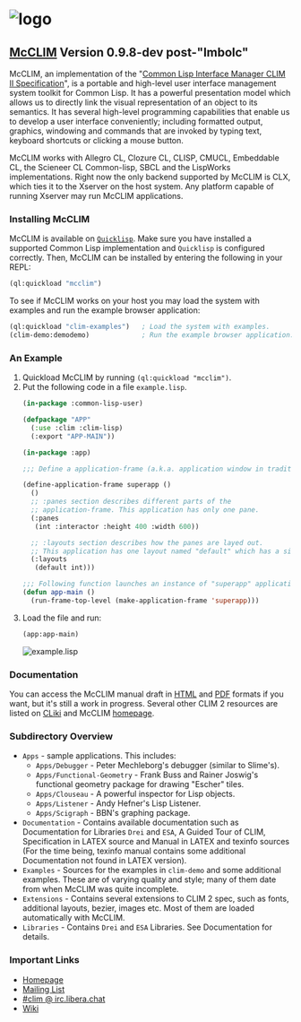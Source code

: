 # ![logo](https://common-lisp.net/project/mcclim/img/mcclim.png)

## [McCLIM](https://common-lisp.net/project/mcclim/) Version 0.9.8-dev post-"Imbolc"

McCLIM, an implementation of the "[Common Lisp Interface Manager CLIM
II Specification](http://bauhh.dyndns.org:8000/clim-spec/index.html)",
is a portable and high-level user interface management system toolkit
for Common Lisp. It has a powerful presentation model which allows us
to directly link the visual representation of an object to its
semantics. It has several high-level programming capabilities that
enable us to develop a user interface conveniently; including
formatted output, graphics, windowing and commands that are invoked by
typing text, keyboard shortcuts or clicking a mouse button.

McCLIM works with Allegro CL, Clozure CL, CLISP, CMUCL, Embeddable CL,
the Scieneer CL Common-lisp, SBCL and the LispWorks implementations.
Right now the only backend supported by McCLIM is CLX, which ties it
to the Xserver on the host system. Any platform capable of running
Xserver may run McCLIM applications.

### Installing McCLIM

McCLIM is available on
[`Quicklisp`](https://www.quicklisp.org/beta/). Make sure you have
installed a supported Common Lisp implementation and `Quicklisp` is
configured correctly. Then, McCLIM can be installed by entering the
following in your REPL:

```lisp
(ql:quickload "mcclim")
```

To see if McCLIM works on your host you may load the system with examples
and run the example browser application:

```lisp
(ql:quickload "clim-examples")   ; Load the system with examples.
(clim-demo:demodemo)             ; Run the example browser application.
```

### An Example

1. Quickload McCLIM by running `(ql:quickload "mcclim")`.
2. Put the following code in a file `example.lisp`.
   ```lisp
   (in-package :common-lisp-user)

   (defpackage "APP"
     (:use :clim :clim-lisp)
     (:export "APP-MAIN"))

   (in-package :app)

   ;;; Define a application-frame (a.k.a. application window in traditional GUI's).

   (define-application-frame superapp ()
     ()
     ;; :panes section describes different parts of the
     ;; application-frame. This application has only one pane.
     (:panes
      (int :interactor :height 400 :width 600))

     ;; :layouts section describes how the panes are layed out.
     ;; This application has one layout named "default" which has a single pane.
     (:layouts
      (default int)))

   ;;; Following function launches an instance of "superapp" application-frame.
   (defun app-main ()
     (run-frame-top-level (make-application-frame 'superapp)))
   ```
3. Load the file and run:
   ```lisp
   (app:app-main)
   ```
   ![example.lisp](https://common-lisp.net/project/mcclim/static/media/cap-superapp.png)

### Documentation

You can access the McCLIM manual draft in
[HTML](https://common-lisp.net/project/mcclim/static/manual/mcclim.html)
and
[PDF](https://common-lisp.net/project/mcclim/static/documents/mcclim.pdf)
formats if you want, but it's still a work in progress. Several other
CLIM 2 resources are listed on [CLiki](http://www.cliki.net/CLIM) and
McCLIM [homepage](https://common-lisp.net/project/mcclim/).

### Subdirectory Overview

 - `Apps` - sample applications. This includes:
   - `Apps/Debugger` - Peter Mechleborg's debugger (similar to Slime's).
   - `Apps/Functional-Geometry` - Frank Buss and Rainer Joswig's functional
     geometry package for drawing "Escher" tiles.
   - `Apps/Clouseau` - A powerful inspector for Lisp objects.
   - `Apps/Listener` - Andy Hefner's Lisp Listener.
   - `Apps/Scigraph` - BBN's graphing package.
 - `Documentation` - Contains available documentation such as
   Documentation for Libraries `Drei` and `ESA`, A Guided Tour of
   CLIM, Specification in LATEX source and Manual in LATEX and texinfo
   sources (For the time being, texinfo manual contains some
   additional Documentation not found in LATEX version).
 - `Examples` - Sources for the examples in `clim-demo` and some
   additional examples. These are of varying quality and style; many
   of them date from when McCLIM was quite incomplete.
 - `Extensions` - Contains several extensions to CLIM 2 spec, such
   as fonts, additional layouts, bezier, images etc. Most
   of them are loaded automatically with McCLIM.
 - `Libraries` - Contains `Drei` and `ESA` Libraries. See
   Documentation for details.

### Important Links

 - [Homepage](https://common-lisp.net/project/mcclim/)
 - [Mailing List](https://mailman.common-lisp.net/listinfo/mcclim-devel)
 - [#clim @ irc.libera.chat](https://libera.chat)
 - [Wiki](https://codeberg.org/McCLIM/McCLIM/wiki)
